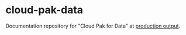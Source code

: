 # cloud-pak-data

Documentation repository for "Cloud Pak for Data" at [production output](https://cloud.ibm.com/docs/cloud-pak-data).


